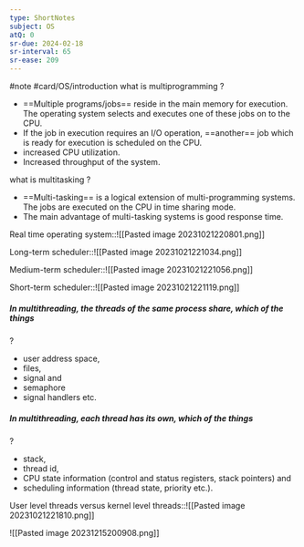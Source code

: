 ```yaml
---
type: ShortNotes
subject: OS
atQ: 0
sr-due: 2024-02-18
sr-interval: 65
sr-ease: 209
---
```

#note
#card/OS/introduction
what is multiprogramming
?
- ==Multiple programs/jobs== reside in the main memory for execution. The operating system selects and executes one of these jobs on to the CPU.
- If the job in execution requires an I/O operation, ==another== job which is ready for execution is scheduled on the CPU.
- increased CPU utilization.
- Increased throughput of the system. <!--SR:!2024-01-25,65,310-->


what is multitasking
?
- ==Multi-tasking== is a logical extension of multi-programming systems. The jobs are executed on the CPU in time sharing mode.
- The main advantage of multi-tasking systems is good response time. <!--SR:!2024-01-22,19,270-->


Real time operating system::![[Pasted image 20231021220801.png]] <!--SR:!2023-12-12,31,270-->


Long-term scheduler::![[Pasted image 20231021221034.png]] <!--SR:!2024-01-23,63,310-->


Medium-term scheduler::![[Pasted image 20231021221056.png]] <!--SR:!2024-04-05,93,290-->


Short-term scheduler::![[Pasted image 20231021221119.png]] <!--SR:!2024-01-18,58,310-->


##### In multithreading, the threads of the same process share, which of the things
?
- user address space,
- files,
- signal and
- semaphore
- signal handlers etc. <!--SR:!2023-11-24,3,230-->


##### In multithreading, each thread has its own, which of the things
?
- stack,
- thread id,
- CPU state information (control and status registers, stack pointers) and
- scheduling information (thread state, priority etc.). <!--SR:!2023-11-27,6,250-->


User level threads versus kernel level threads::![[Pasted image 20231021221810.png]] <!--SR:!2024-01-17,55,310-->

![[Pasted image 20231215200908.png]]